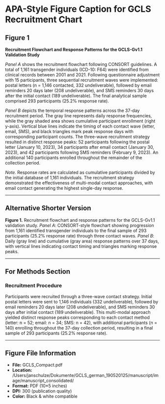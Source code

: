 # APA-Style Figure Caption for GCLS Recruitment Chart

## **Figure 1**

**Recruitment Flowchart and Response Patterns for the GCLS-Gv1.1 Validation Study**

*Panel A* shows the recruitment flowchart following CONSORT guidelines. A total of 1,161 transgender individuals (ICD-10: F64) were identified from clinical records between 2001 and 2021. Following questionnaire adjustment with 15 participants, three sequential recruitment waves were implemented: postal letters (n = 1,146 contacted, 332 undeliverable), followed by email reminders 20 days later (208 undeliverable), and SMS reminders 30 days after the initial contact (189 undeliverable). The final analytical sample comprised 293 participants (25.2% response rate).

*Panel B* depicts the temporal response patterns across the 37-day recruitment period. The gray line represents daily response frequencies, while the gray shaded area shows cumulative participant enrollment (right y-axis). Vertical blue lines indicate the timing of each contact wave (letter, email, SMS), and black triangles mark peak response days with corresponding participant counts. The three-wave recruitment strategy resulted in distinct response peaks: 52 participants following the postal letter (January 10, 2023), 34 participants after email contact (January 30, 2023), and 42 participants following SMS reminders (February 9, 2023). An additional 140 participants enrolled throughout the remainder of the collection period.

*Note.* Response rates are calculated as cumulative participants divided by the initial database of 1,161 individuals. The recruitment strategy demonstrated the effectiveness of multi-modal contact approaches, with email contact generating the highest single-day response.

---

## **Alternative Shorter Version**

**Figure 1.** Recruitment flowchart and response patterns for the GCLS-Gv1.1 validation study. *Panel A*: CONSORT-style flowchart showing progression from 1,161 identified transgender individuals to the final sample of 293 participants (25.2% response rate) through three contact waves. *Panel B*: Daily (gray line) and cumulative (gray area) response patterns over 37 days, with vertical lines indicating contact timing and triangles marking response peaks.

---

## **For Methods Section**

### Recruitment Procedure

Participants were recruited through a three-wave contact strategy. Initial postal letters were sent to 1,146 individuals (332 undeliverable), followed by email reminders 20 days later (208 undeliverable), and SMS reminders 30 days after initial contact (189 undeliverable). This multi-modal approach yielded distinct response peaks corresponding to each contact method (letter: n = 52; email: n = 34; SMS: n = 42), with additional participants (n = 140) enrolling throughout the 37-day collection period, resulting in a final sample of 293 participants (25.2% response rate).

---

## **Figure File Information**

- **File:** GCLS_Compact.pdf
- **Location:** /Users/janschulze/Dokumente/GCLS_german_190520125/manuscript/image/manuscript_consolidated/
- **Format:** PDF (10×5 inches)
- **DPI:** 300 (publication quality)
- **Color:** Black & white compatible 